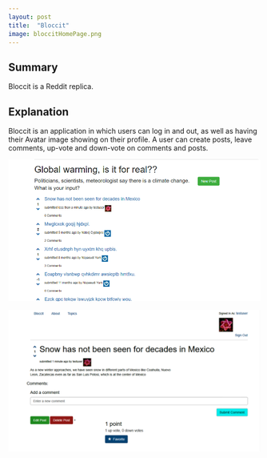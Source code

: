 ```yaml
---
layout: post
title:  "Bloccit"
image: bloccitHomePage.png
---
```


## Summary
Bloccit is a Reddit replica.


## Explanation
Bloccit is an application in which users can log in and out, as well as having their Avatar image showing on their profile. A user can create posts, leave comments, up-vote and down-vote on comments and posts.

![Posts ](/images/bloccitPostdone.png)

![Comments](/images/bloccitCommentdone.png)
